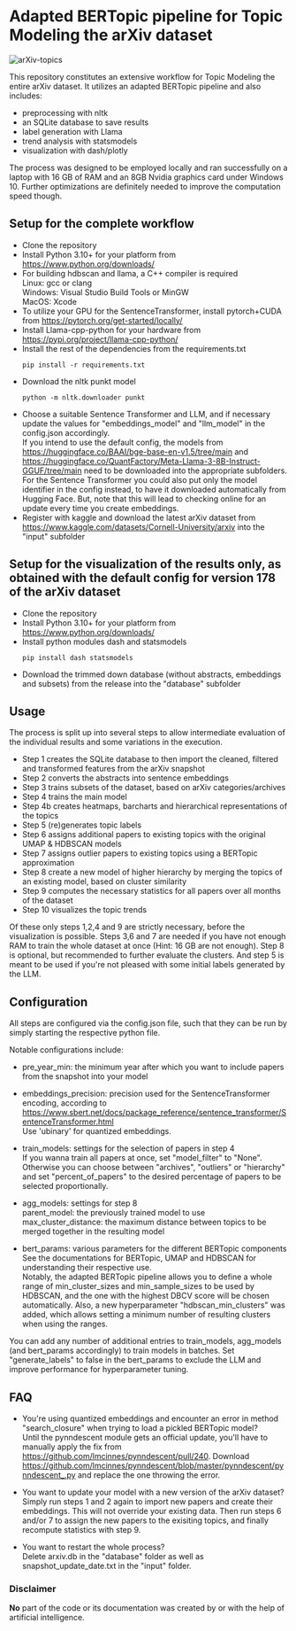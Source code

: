 # Adapted BERTopic pipeline for Topic Modeling the arXiv dataset

![arXiv-topics](https://github.com/smartIU/arxiv-topics/assets/156700437/2800edef-2d82-41dd-a84b-265a69ecf3af)

This repository constitutes an extensive workflow for Topic Modeling the entire arXiv dataset.
It utilizes an adapted BERTopic pipeline and also includes:
- preprocessing with nltk
- an SQLite database to save results
- label generation with Llama
- trend analysis with statsmodels
- visualization with dash/plotly

The process was designed to be employed locally and ran successfully on a laptop with 16 GB of RAM and an 8GB Nvidia graphics card under Windows 10.
Further optimizations are definitely needed to improve the computation speed though.

## Setup for the complete workflow

- Clone the repository
- Install Python 3.10+ for your platform from https://www.python.org/downloads/
- For building hdbscan and llama, a C++ compiler is required  
   Linux: gcc or clang  
   Windows: Visual Studio Build Tools or MinGW  
   MacOS: Xcode
- To utilize your GPU for the SentenceTransformer, install pytorch+CUDA from https://pytorch.org/get-started/locally/
- Install Llama-cpp-python for your hardware from https://pypi.org/project/llama-cpp-python/
- Install the rest of the dependencies from the requirements.txt
   ```terminal
   pip install -r requirements.txt
   ```
- Download the nltk punkt model
   ```terminal
   python -m nltk.downloader punkt
   ```
- Choose a suitable Sentence Transformer and LLM, and if necessary update the values for "embeddings_model" and "llm_model" in the config.json accordingly.  
   If you intend to use the default config, the models from https://huggingface.co/BAAI/bge-base-en-v1.5/tree/main and https://huggingface.co/QuantFactory/Meta-Llama-3-8B-Instruct-GGUF/tree/main need to be downloaded into the appropriate subfolders. For the Sentence Transformer you could also put only the model identifier in the config instead, to have it downloaded automatically from Hugging Face. But, note that this will lead to checking online for an update every time you create embeddings.
- Register with kaggle and download the latest arXiv dataset from https://www.kaggle.com/datasets/Cornell-University/arxiv into the "input" subfolder

## Setup for the visualization of the results only, as obtained with the default config for version 178 of the arXiv dataset

- Clone the repository
- Install Python 3.10+ for your platform from https://www.python.org/downloads/
- Install python modules dash and statsmodels
   ```terminal
   pip install dash statsmodels
   ```
- Download the trimmed down database (without abstracts, embeddings and subsets) from the release into the "database" subfolder

## Usage

The process is split up into several steps to allow intermediate evaluation of the individual results and some variations in the execution.

- Step 1 creates the SQLite database to then import the cleaned, filtered and transformed features from the arXiv snapshot
- Step 2 converts the abstracts into sentence embeddings
- Step 3 trains subsets of the dataset, based on arXiv categories/archives
- Step 4 trains the main model
- Step 4b creates heatmaps, barcharts and hierarchical representations of the topics
- Step 5 (re)generates topic labels
- Step 6 assigns additional papers to existing topics with the original UMAP & HDBSCAN models
- Step 7 assigns outlier papers to existing topics using a BERTopic approximation
- Step 8 create a new model of higher hierarchy by merging the topics of an existing model, based on cluster similarity
- Step 9 computes the necessary statistics for all papers over all months of the dataset
- Step 10 visualizes the topic trends

Of these only steps 1,2,4 and 9 are strictly necessary, before the visualization is possible.
Steps 3,6 and 7 are needed if you have not enough RAM to train the whole dataset at once (Hint: 16 GB are not enough).
Step 8 is optional, but recommended to further evaluate the clusters.
And step 5 is meant to be used if you're not pleased with some initial labels generated by the LLM.

## Configuration

All steps are configured via the config.json file, such that they can be run by simply starting the respective python file.

Notable configurations include:

- pre_year_min: the minimum year after which you want to include papers from the snapshot into your model
- embeddings_precision: precision used for the SentenceTransformer encoding, according to https://www.sbert.net/docs/package_reference/sentence_transformer/SentenceTransformer.html  
   Use 'ubinary' for quantized embeddings.
   
- train_models: settings for the selection of papers in step 4  
   If you wanna train all papers at once, set "model_filter" to "None".  
   Otherwise you can choose between "archives", "outliers" or "hierarchy" and set "percent_of_papers" to the desired percentage of papers to be selected proportionally.
- agg_models: settings for step 8  
   parent_model: the previously trained model to use  
   max_cluster_distance: the maximum distance between topics to be merged together in the resulting model
- bert_params: various parameters for the different BERTopic components  
   See the documentations for BERTopic, UMAP and HDBSCAN for understanding their respective use.  
   Notably, the adapted BERTopic pipeline allows you to define a whole range of min_cluster_sizes and min_sample_sizes to be used by HDBSCAN, and the one with the highest DBCV score will be chosen automatically. Also, a new hyperparameter "hdbscan_min_clusters" was added, which allows setting a minimum number of resulting clusters when using the ranges.

You can add any number of additional entries to train_models, agg_models (and bert_params accordingly) to train models in batches.
Set "generate_labels" to false in the bert_params to exclude the LLM and improve performance for hyperparameter tuning.

## FAQ

- You're using quantized embeddings and encounter an error in method "search_closure" when trying to load a pickled BERTopic model?  
  Until the pynndescent module gets an official update, you'll have to manually apply the fix from https://github.com/lmcinnes/pynndescent/pull/240.
  Download https://github.com/lmcinnes/pynndescent/blob/master/pynndescent/pynndescent_.py and replace the one throwing the error. 

- You want to update your model with a new version of the arXiv dataset?  
  Simply run steps 1 and 2 again to import new papers and create their embeddings. This will not override your existing data.
  Then run steps 6 and/or 7 to assign the new papers to the exisiting topics, and finally recompute statistics with step 9.

- You want to restart the whole process?  
  Delete arxiv.db in the "database" folder as well as snapshot_update_date.txt in the "input" folder.

### Disclaimer

**No** part of the code or its documentation was created by or with the help of artificial intelligence.
